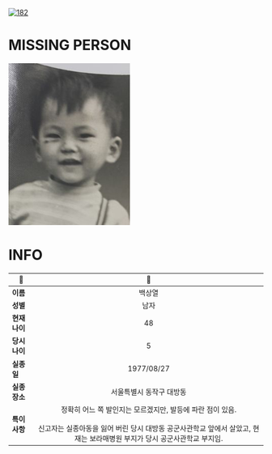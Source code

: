 [![182](https://img.shields.io/badge/%EC%8B%A4%EC%A2%85%EC%8B%A0%EA%B3%A0%EB%8A%94%20%EA%B5%AD%EB%B2%88%EC%97%86%EC%9D%B4-182-blue)](http://safe182.go.kr/index.do)

# MISSING PERSON

<img src="./missing_person.jpg">

# INFO

|🔑|💎|
|--|:--:|
|**이름**|백상열|
|**성별**|남자|
|**현재 나이**|48|
|**당시 나이**|5|
|**실종일**|1977/08/27|
|**실종 장소**|서울특별시 동작구 대방동 |
|**특이사항**|정확히 어느 쪽 발인지는 모르겠지만, 발등에 파란 점이 있음.</br></br>신고자는 실종아동을 잃어 버린 당시 대방동 공군사관학교 앞에서 살았고, 현재는 보라매병원 부지가 당시 공군사관학교 부지임.|
